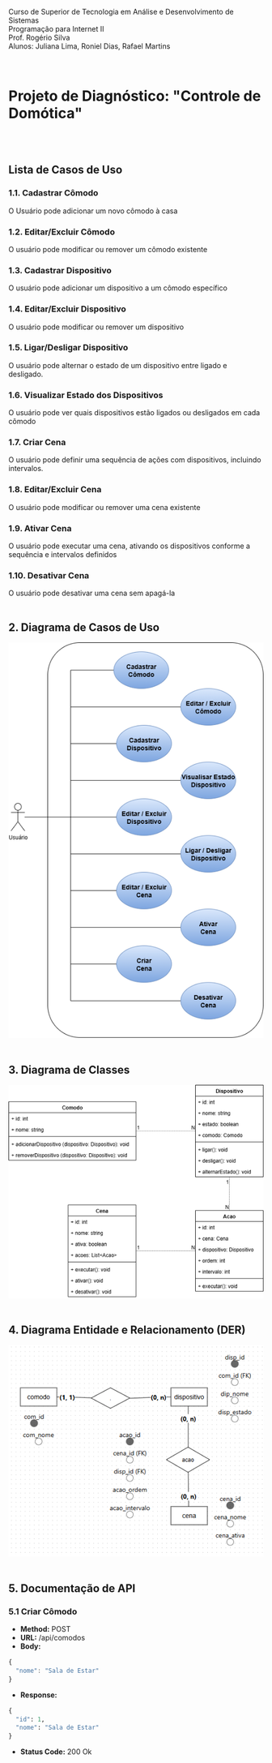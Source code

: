 Curso de Superior de Tecnologia em Análise e Desenvolvimento de Sistemas  
Programação para Internet II  
Prof. Rogério Silva  
Alunos: Juliana Lima, Roniel Dias, Rafael Martins  
<br/><br/>

# Projeto de Diagnóstico: "Controle de Domótica"
<br/><br/>

## Lista de Casos de Uso

### 1.1. Cadastrar Cômodo
O Usuário pode adicionar um novo cômodo à casa

### 1.2. Editar/Excluir Cômodo
O usuário pode modificar ou remover um cômodo existente

### 1.3. Cadastrar Dispositivo
O usuário pode adicionar um dispositivo a um cômodo específico

### 1.4. Editar/Excluir Dispositivo
O usuário pode modificar ou remover um dispositivo

### 1.5. Ligar/Desligar Dispositivo
O usuário pode alternar o estado de um dispositivo entre ligado e desligado.

### 1.6. Visualizar Estado dos Dispositivos
O usuário pode ver quais dispositivos estão ligados ou desligados em cada cômodo

### 1.7. Criar Cena
O usuário pode definir uma sequência de ações com dispositivos, incluindo intervalos.

### 1.8. Editar/Excluir Cena
O usuário pode modificar ou remover uma cena existente

### 1.9. Ativar Cena
O usuário pode executar uma cena, ativando os dispositivos conforme a sequência e intervalos definidos

### 1.10. Desativar Cena
O usuário pode desativar uma cena sem apagá-la
<br/><br/>

## 2. Diagrama de Casos de Uso
![Diagrama de Casos de Uso](https://github.com/rafaelmartins-dev/IFPI-ProjetoDiagnostico_Domotica/blob/main/imagens/diagrama_CasosDeUso.png)
<br/><br/>

## 3. Diagrama de Classes
![Diagrama de Classes](https://github.com/rafaelmartins-dev/IFPI-ProjetoDiagnostico_Domotica/blob/main/imagens/diagrama_Classes.png)
<br/><br/>

## 4. Diagrama Entidade e Relacionamento (DER)
![Diagrama Entidade e Relacionamento](https://github.com/rafaelmartins-dev/IFPI-ProjetoDiagnostico_Domotica/blob/main/imagens/Diagrama_EntidadeRelacionamento.png)
<br/><br/>

## 5. Documentação de API
### 5.1 Criar Cômodo
- **Method:** POST
- **URL:** /api/comodos
- **Body:**
```typescript
{
  "nome": "Sala de Estar"
}
```
- **Response:**
```python
{  
  "id": 1,
  "nome": "Sala de Estar"
}
```
- **Status Code:** 200 Ok